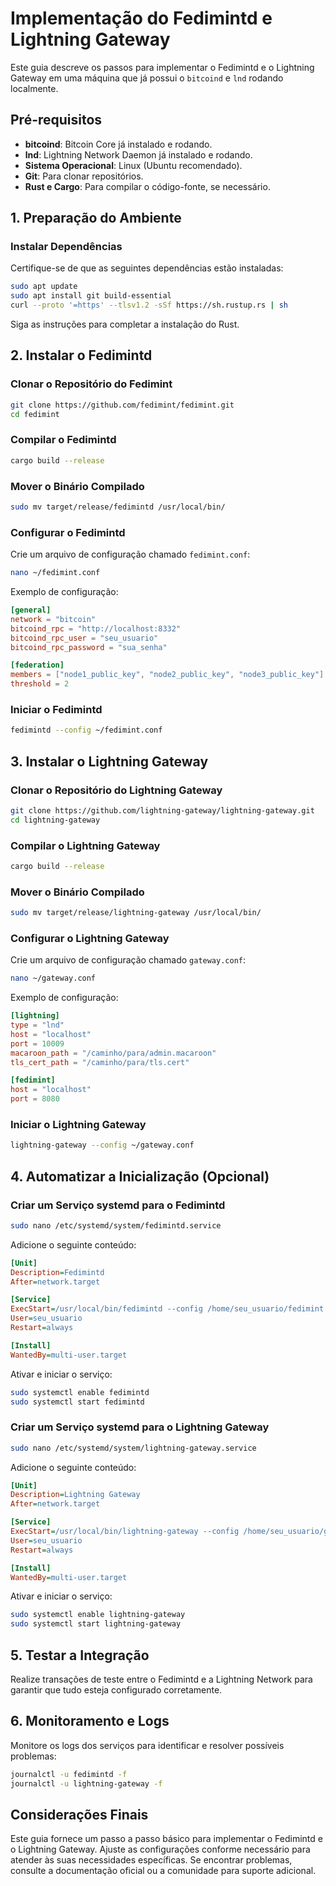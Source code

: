 # Implementação do Fedimintd e Lightning Gateway

Este guia descreve os passos para implementar o Fedimintd e o Lightning Gateway em uma máquina que já possui o `bitcoind` e `lnd` rodando localmente.

## Pré-requisitos

- **bitcoind**: Bitcoin Core já instalado e rodando.
- **lnd**: Lightning Network Daemon já instalado e rodando.
- **Sistema Operacional**: Linux (Ubuntu recomendado).
- **Git**: Para clonar repositórios.
- **Rust e Cargo**: Para compilar o código-fonte, se necessário.

## 1. Preparação do Ambiente

### Instalar Dependências

Certifique-se de que as seguintes dependências estão instaladas:

```bash
sudo apt update
sudo apt install git build-essential
curl --proto '=https' --tlsv1.2 -sSf https://sh.rustup.rs | sh
```

Siga as instruções para completar a instalação do Rust.

## 2. Instalar o Fedimintd

### Clonar o Repositório do Fedimint

```bash
git clone https://github.com/fedimint/fedimint.git
cd fedimint
```

### Compilar o Fedimintd

```bash
cargo build --release
```

### Mover o Binário Compilado

```bash
sudo mv target/release/fedimintd /usr/local/bin/
```

### Configurar o Fedimintd

Crie um arquivo de configuração chamado `fedimint.conf`:

```bash
nano ~/fedimint.conf
```

Exemplo de configuração:

```toml
[general]
network = "bitcoin"
bitcoind_rpc = "http://localhost:8332"
bitcoind_rpc_user = "seu_usuario"
bitcoind_rpc_password = "sua_senha"

[federation]
members = ["node1_public_key", "node2_public_key", "node3_public_key"]
threshold = 2
```

### Iniciar o Fedimintd

```bash
fedimintd --config ~/fedimint.conf
```

## 3. Instalar o Lightning Gateway

### Clonar o Repositório do Lightning Gateway

```bash
git clone https://github.com/lightning-gateway/lightning-gateway.git
cd lightning-gateway
```

### Compilar o Lightning Gateway

```bash
cargo build --release
```

### Mover o Binário Compilado

```bash
sudo mv target/release/lightning-gateway /usr/local/bin/
```

### Configurar o Lightning Gateway

Crie um arquivo de configuração chamado `gateway.conf`:

```bash
nano ~/gateway.conf
```

Exemplo de configuração:

```toml
[lightning]
type = "lnd"
host = "localhost"
port = 10009
macaroon_path = "/caminho/para/admin.macaroon"
tls_cert_path = "/caminho/para/tls.cert"

[fedimint]
host = "localhost"
port = 8080
```

### Iniciar o Lightning Gateway

```bash
lightning-gateway --config ~/gateway.conf
```

## 4. Automatizar a Inicialização (Opcional)

### Criar um Serviço systemd para o Fedimintd

```bash
sudo nano /etc/systemd/system/fedimintd.service
```

Adicione o seguinte conteúdo:

```ini
[Unit]
Description=Fedimintd
After=network.target

[Service]
ExecStart=/usr/local/bin/fedimintd --config /home/seu_usuario/fedimint.conf
User=seu_usuario
Restart=always

[Install]
WantedBy=multi-user.target
```

Ativar e iniciar o serviço:

```bash
sudo systemctl enable fedimintd
sudo systemctl start fedimintd
```

### Criar um Serviço systemd para o Lightning Gateway

```bash
sudo nano /etc/systemd/system/lightning-gateway.service
```

Adicione o seguinte conteúdo:

```ini
[Unit]
Description=Lightning Gateway
After=network.target

[Service]
ExecStart=/usr/local/bin/lightning-gateway --config /home/seu_usuario/gateway.conf
User=seu_usuario
Restart=always

[Install]
WantedBy=multi-user.target
```

Ativar e iniciar o serviço:

```bash
sudo systemctl enable lightning-gateway
sudo systemctl start lightning-gateway
```

## 5. Testar a Integração

Realize transações de teste entre o Fedimintd e a Lightning Network para garantir que tudo esteja configurado corretamente.

## 6. Monitoramento e Logs

Monitore os logs dos serviços para identificar e resolver possíveis problemas:

```bash
journalctl -u fedimintd -f
journalctl -u lightning-gateway -f
```

## Considerações Finais

Este guia fornece um passo a passo básico para implementar o Fedimintd e o Lightning Gateway. Ajuste as configurações conforme necessário para atender às suas necessidades específicas. Se encontrar problemas, consulte a documentação oficial ou a comunidade para suporte adicional.
